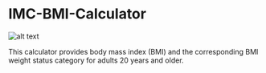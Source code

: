 # IMC-BMI-Calculator

![alt text](https://i.ibb.co/F8CpvXy/1.png)

This calculator provides body mass index (BMI) and the corresponding BMI weight status category for adults 20 years and older.

